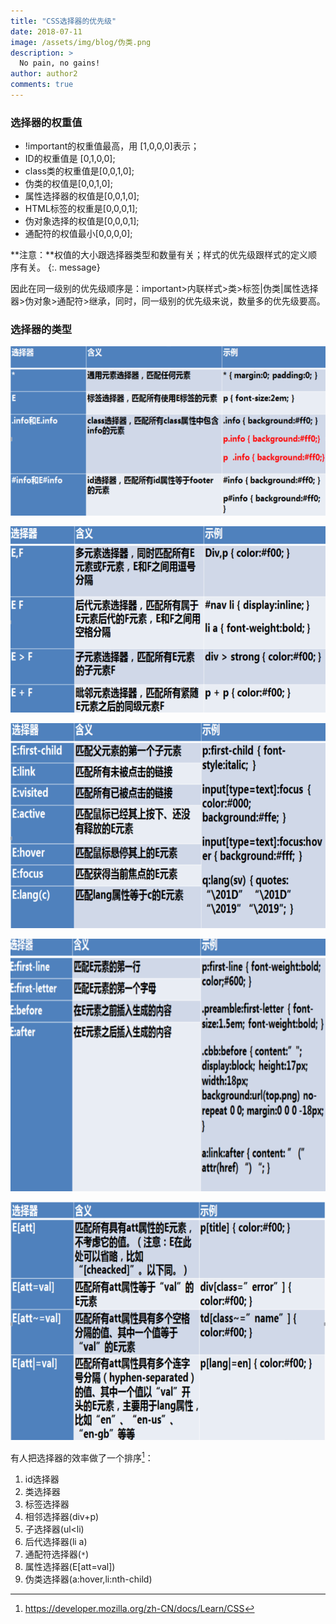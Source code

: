 ```yaml
---
title: "CSS选择器的优先级"
date: 2018-07-11
image: /assets/img/blog/伪类.png
description: >
  No pain, no gains!
author: author2
comments: true
---
```


### 选择器的权重值

- !important的权重值最高，用 [1,0,0,0]表示；
- ID的权重值是 [0,1,0,0];
- class类的权重值是[0,0,1,0];
- 伪类的权值是[0,0,1,0];
- 属性选择器的权值是[0,0,1,0];
- HTML标签的权重是[0,0,0,1];
- 伪对象选择的权值是[0,0,0,1];
- 通配符的权值最小[0,0,0,0];

**注意：**权值的大小跟选择器类型和数量有关；样式的优先级跟样式的定义顺序有关。
{:. message}


因此在同一级别的优先级顺序是：important>内联样式>类>标签|伪类|属性选择器>伪对象>通配符>继承，同时，同一级别的优先级来说，数量多的优先级要高。

### 选择器的类型

![基本选择器](/assets/img/blog/基础的选择器.png)

![组合选择器](/assets/img/blog/组合选择器.png)

![伪类](/assets/img/blog/伪类.png)

![伪元素](/assets/img/blog/伪元素.png)

![属性选择器](/assets/img/blog/属性选择器.png)

有人把选择器的效率做了一个排序[^1]：

1. id选择器
2. 类选择器
3. 标签选择器
4. 相邻选择器(div+p)
5. 子选择器(ul<li)
6. 后代选择器(li a)
7. 通配符选择器(`*`)
8. 属性选择器(E[att=val])
9. 伪类选择器(a:hover,li:nth-child)





[^1]: https://developer.mozilla.org/zh-CN/docs/Learn/CSS